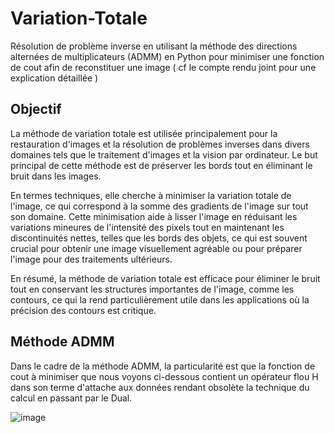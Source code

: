 # Variation-Totale
Résolution de problème inverse en utilisant la méthode des directions alternées de multiplicateurs (ADMM) en Python pour minimiser une fonction de cout afin de reconstituer une image ( cf le compte rendu joint pour une explication détaillée )

## Objectif

La méthode de variation totale est utilisée principalement pour la restauration d'images et la résolution de problèmes inverses dans divers domaines tels que le traitement d'images et la vision par ordinateur. Le but principal de cette méthode est de préserver les bords tout en éliminant le bruit dans les images. 

En termes techniques, elle cherche à minimiser la variation totale de l'image, ce qui correspond à la somme des gradients de l'image sur tout son domaine. Cette minimisation aide à lisser l'image en réduisant les variations mineures de l'intensité des pixels tout en maintenant les discontinuités nettes, telles que les bords des objets, ce qui est souvent crucial pour obtenir une image visuellement agréable ou pour préparer l'image pour des traitements ultérieurs.

En résumé, la méthode de variation totale est efficace pour éliminer le bruit tout en conservant les structures importantes de l'image, comme les contours, ce qui la rend particulièrement utile dans les applications où la précision des contours est critique.

## Méthode ADMM
Dans le cadre de la méthode ADMM, la particularité est que la fonction de cout à minimiser que nous voyons ci-dessous contient un opérateur flou H dans son terme d'attache aux données rendant obsolète la technique du calcul en passant par le Dual.

![image](image/compte_CI(2).jpg)
